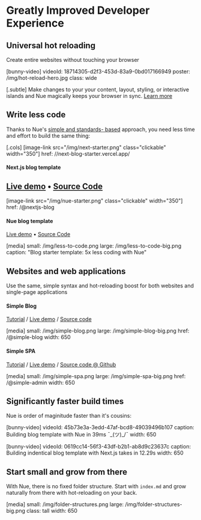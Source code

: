 
# Greatly Improved Developer Experience

## Universal hot reloading
Create entire websites without touching your browser

[bunny-video]
  videoId: 18714305-d2f3-453d-83a9-0bd017166949
  poster: /img/hot-reload-hero.jpg
  class: wide


[.subtle]
  Make changes to your your content, layout, styling, or interactive islands and Nue magically keeps your browser in sync. [Learn more](../concepts/universal-hot-reloading.html)



## Write less code
Thanks to Nue's [simple and standards- based](closer-to-standards.html) approach, you need less time and effort to build the same thing:

[.cols]
  [image-link src="/img/next-starter.png" class="clickable" width="350"]
    href: //next-blog-starter.vercel.app/

  #### Next.js blog template

  [Live demo](//next-blog-starter.vercel.app/) • [Source Code](//github.com/vercel/next.js/tree/canary/examples/blog-starter)
  ---
  [image-link src="/img/nue-starter.png" class="clickable" width="350"]
    href: /@nextjs-blog

  #### Nue blog template

  [Live demo](/@nextjs-blog) • [Source Code](gh-link)

[media]
  small: /img/less-to-code.png
  large: /img/less-to-code-big.png
  caption: "Blog starter template: 5x less coding with Nue"



## Websites and web applications
Use the same, simple syntax and hot-reloading boost for both websites and single-page applications

#### Simple Blog
[Tutorial](../tutorials/build-a-simple-blog.html) /
[Live demo](/@simple-blog) /
[Source code](gh-link)

[media]
  small: /img/simple-blog.png
  large: /img/simple-blog-big.png
  href: /@simple-blog
  width: 650

#### Simple SPA

[Tutorial](../tutorials/build-a-simple-spa.html) /
[Live demo](/@simple-admin) /
[Source code @ Github](gh-link)

[media]
  small: /img/simple-spa.png
  large: /img/simple-spa-big.png
  href: /@simple-admin
  width: 650




## Significantly faster build times
Nue is order of maginitude faster than it's cousins:

[bunny-video]
  videoId: 45b73e3a-3edd-47af-bcd8-49039496b107
  caption: Building blog template with Nue in 39ms ¯\_(ツ)_/¯
  width: 650

[bunny-video]
  videoId: 0619cc14-56f3-43df-b2b1-ab8d9c23637c
  caption: Building indentical blog template with Next.js takes in 12.29s
  width: 650


## Start small and grow from there
With Nue, there is no fixed folder structure. Start with `index.md` and grow naturally from there with hot-reloading on your back.

[media]
  small: /img/folder-structures.png
  large: /img/folder-structures-big.png
  class: tall
  width: 650



